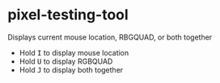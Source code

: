 # pixel-testing-tool
Displays current mouse location, RBGQUAD, or both together

- Hold <kbd>I</kbd> to display mouse location
- Hold <kbd>U</kbd> to display RGBQUAD
- Hold <kbd>J</kbd> to display both together
